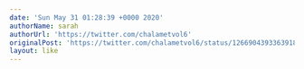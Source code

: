```yaml
---
date: 'Sun May 31 01:28:39 +0000 2020'
authorName: sarah
authorUrl: 'https://twitter.com/chalametvol6'
originalPost: 'https://twitter.com/chalametvol6/status/1266904393363918848'
layout: like
---
```

